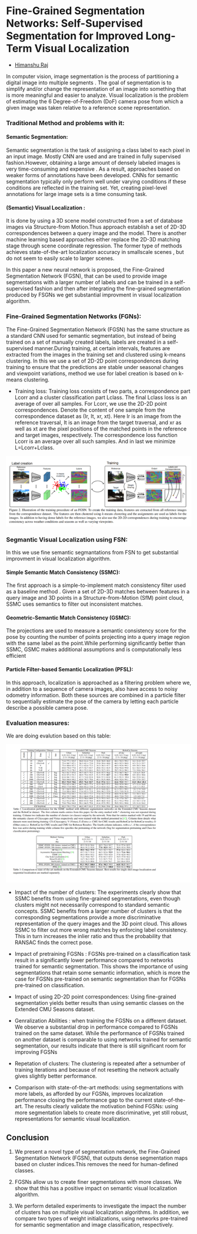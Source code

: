 # Fine-Grained Segmentation Networks: Self-Supervised Segmentation for Improved Long-Term Visual Localization

- [Himanshu Raj](https://github.com/himanshuraj001)

In computer vision, image segmentation is the process of partitioning a digital image into multiple segments . The goal of segmentation is
to simplify and/or change the representation of an image into something that is more meaningful and easier to analyze. Visual localization is the problem of estimating the 6 Degree-of-Freedom (DoF) camera pose from which a given image was taken relative to
a reference scene representation.

### Traditional Method and problems with it:

#### Semantic Segmentation:
Semantic segmentation is the task of assigning a class label to each pixel in an input image. Mostly CNN are used and are trained in fully 
supervised fashion.However, obtaining a large amount of densely labeled images is very time-consuming and expensive . As a result,
approaches based on weaker forms of annotations have been developed. CNNs for semantic segmentation typically only perform well under 
varying conditions if these conditions are reflected in the training set. Yet, creating pixel-level annotations for large image sets is 
a time consuming task.

#### (Semantic) Visual Localization :
It is done by using a 3D scene model constructed from a set of database images via Structure-from Motion.Thus approach establish a set of 2D-3D correspondences
between a query image and the model. There is another machine learning based approaches either replace the 2D-3D matching stage
through scene coordinate regression.  The former type of methods achieves state-of-the-art localization accuracy in smallscale scenes ,
but do not seem to easily scale to larger scenes.

In this paper a new neural network is proposed, the Fine-Grained Segmentation Network (FGSN), that can be used to provide image 
segmentations with a larger number of labels and can be trained in a self-supervised fashion and then after integrating the fine-grained
segmentation produced by FSGNs we get substantial improvment in visual localization algorithm.

### Fine-Grained Segmentation Networks (FGNs):
The Fine-Grained Segmentation Network (FGSN) has the same structure as a standard CNN used for semantic segmentation, but instead of being
trained on a set of manually created labels, labels are created in a self-supervised manner.During training, at certain intervals, features
are extracted from the images in the training set and clustered using k-means clustering. In this we use a set of 2D-2D point correspondences
during training to ensure that the predictions are stable under seasonal changes and viewpoint variations, method we use for label creation is  based on k-means clustering.

* Training loss:
 Training loss consists of two parts, a correspondence part Lcorr and a cluster classification part Lclass. The final Lclass loss is an average of over all samples.
 For Lcorr, we use the 2D-2D point correspondences. Denote the content of one sample from the correspondence dataset as (Ir, It, xr, xt). 
 Here Ir is an image from the reference traversal, It is an image from the target traversal, and xr as well as xt are the pixel positions of the matched
points in the reference and target images, respectively. The correspondence loss function Lcorr is an average over all such samples. And in last
we minimize L=Lcorr+Lclass.

<p align = "center">
<img src="./images/unt1.png" />
</p>

### Segmantic Visual Localization using FSN:
In this we use fine semantic segmantations from FSN to get substantial improvment in visual localization algorithm.

#### Simple Semantic Match Consistency (SSMC):
The first approach is a simple-to-implement match consistency filter used as a baseline method . Given a set of 2D-3D matches between 
features in a query image and 3D points in a Structure-from-Motion (SfM) point cloud, SSMC uses semantics to filter out inconsistent 
matches.

#### Geometric-Semantic Match Consistency (GSMC):
The projections are used to measure a semantic consistency score for the pose by counting the number of points projecting into a query 
image region with the same label as the point.While performing significantly better than SSMC, GSMC makes additional assumptions and is 
computationally less efficient

#### Particle Filter-based Semantic Localization (PFSL):
In this approach, localization is approached as a filtering problem where we, in addition to a sequence of camera images, also have access to noisy odometry information. Both
these sources are combined in a particle filter to sequentially estimate the pose of the camera by letting each particle describe a possible camera pose.

### Evaluation measures:
We are doing evalution based on this table: 
<p align = "center">
<img src="./images/Unt2.png" />
</p>

* Impact of the number of clusters:  The experiments clearly show that SSMC benefits from using fine-grained segmentations, even though
clusters might not necessarily correspond to standard semantic concepts. SSMC benefits from a larger number of clusters is that the corresponding segmentations provide
a more discriminative representation of the query images and the 3D point cloud. This allows SSMC to filter out more wrong matches by enforcing label consistency. This
in turn increases the inlier ratio and thus the probability that RANSAC finds the correct pose.

* Impact of pretraining FGSNs : FGSNs pre-trained on a classification task result in a significantly lower performance compared to networks trained for semantic segmentation. This shows the importance of
using segmentations that retain some semantic information, which is more the case for FGSNs pre-trained on semantic segmentation than
for FGSNs pre-trained on classification.

* Impact of using 2D-2D point correspondences: Using fine-grained segmentation yields better results than using semantic classes
on the Extended CMU Seasons dataset.

* Genralization Abilities : when training the FGSNs on a different dataset. We observe a substantial drop in performance compared to
FGSNs trained on the same dataset. While the performance of FGSNs trained on another dataset is comparable to using networks trained for
semantic segmentation, our results indicate that there is still significant room for improving FGSNs

* Repetation of clusters: The clustering is repeated after a setnumber of training iterations and because of not resetting the network 
actually gives slightly better performance.

* Comparison with state-of-the-art methods: using segmentations with more labels, as afforded by our FGSNs, improves localization performance closing the performance gap to the current
state-of-the-art. The results clearly validate the motivation behind FGSNs: using more segmentation labels to create
more discriminative, yet still robust, representations for semantic visual localization.

## Conclusion 
1. We present a novel type of segmentation network, the Fine-Grained Segmentation Network (FGSN), that outputs dense segmentation maps
based on cluster indices.This removes the need for human-defined classes.

2. FGSNs allow us to create finer segmentations with more classes. We show that this has a positive impact on semantic visual localization algorithm.

3. We perform detailed experiments to investigate the impact the number of clusters has on multiple visual localization algorithms. 
In addition, we compare two types of weight initializations, using networks pre-trained for semantic segmentation and image
classification, respectively.
